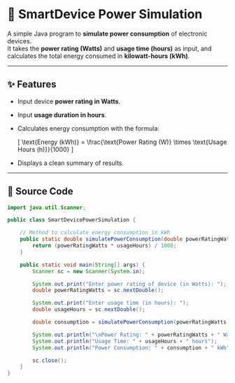 # 🔌 SmartDevice Power Simulation

A simple Java program to **simulate power consumption** of electronic devices.  
It takes the **power rating (Watts)** and **usage time (hours)** as input, and calculates the total energy consumed in **kilowatt-hours (kWh)**.

---

## ✨ Features
- Input device **power rating in Watts**.
- Input **usage duration in hours**.
- Calculates energy consumption with the formula:

  \[
  \text{Energy (kWh)} = \frac{\text{Power Rating (W)} \times \text{Usage Hours (h)}}{1000}
  \]

- Displays a clean summary of results.

---

## 📄 Source Code

```java
import java.util.Scanner;

public class SmartDevicePowerSimulation {

    // Method to calculate energy consumption in kWh
    public static double simulatePowerConsumption(double powerRatingWatts, double usageHours) {
        return (powerRatingWatts * usageHours) / 1000;
    }

    public static void main(String[] args) {
        Scanner sc = new Scanner(System.in);

        System.out.print("Enter power rating of device (in Watts): ");
        double powerRatingWatts = sc.nextDouble();

        System.out.print("Enter usage time (in hours): ");
        double usageHours = sc.nextDouble();

        double consumption = simulatePowerConsumption(powerRatingWatts, usageHours);

        System.out.println("\nPower Rating: " + powerRatingWatts + " Watts");
        System.out.println("Usage Time: " + usageHours + " hours");
        System.out.println("Power Consumption: " + consumption + " kWh");

        sc.close();
    }
}
